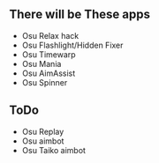 ## There will be These apps

* Osu Relax hack
* Osu Flashlight/Hidden Fixer
* Osu Timewarp
* Osu Mania
* Osu AimAssist
* Osu Spinner

## ToDo

* Osu Replay
* Osu aimbot
* Osu Taiko aimbot
